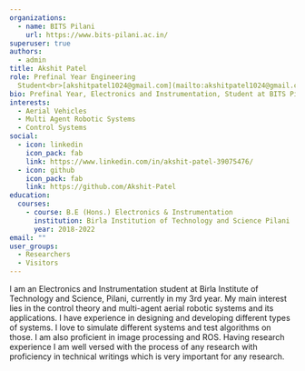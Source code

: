 ```yaml
---
organizations:
  - name: BITS Pilani
    url: https://www.bits-pilani.ac.in/
superuser: true
authors:
  - admin
title: Akshit Patel
role: Prefinal Year Engineering
  Student<br>[akshitpatel1024@gmail.com](mailto:akshitpatel1024@gmail.com)</br>
bio: Prefinal Year, Electronics and Instrumentation, Student at BITS Pilani
interests:
  - Aerial Vehicles
  - Multi Agent Robotic Systems
  - Control Systems
social:
  - icon: linkedin
    icon_pack: fab
    link: https://www.linkedin.com/in/akshit-patel-39075476/
  - icon: github
    icon_pack: fab
    link: https://github.com/Akshit-Patel
education:
  courses:
    - course: B.E (Hons.) Electronics & Instrumentation
      institution: Birla Institution of Technology and Science Pilani
      year: 2018-2022
email: ""
user_groups:
  - Researchers
  - Visitors
---
```

I am an Electronics and Instrumentation student at Birla Institute of Technology and Science, Pilani, currently in my 3rd year. My main interest lies in the control theory and multi-agent aerial robotic systems and its applications. I have experience in designing and developing different types of systems. I love to simulate different systems and test algorithms on those. I am also proficient in image processing and ROS. Having research experience I am well versed with the process of any research with proficiency in technical writings which is very important for any research.